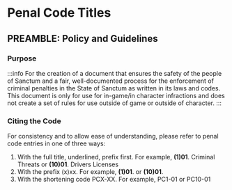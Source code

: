 # Penal Code Titles

## PREAMBLE: Policy and Guidelines

### Purpose

:::info
For the creation of a document that ensures the safety of the people of Sanctum and a fair, well-documented process for the enforcement of criminal penalties in the State of Sanctum as written in its laws and codes. This document is only for use for in-game/in character infractions and does not create a set of rules for use outside of game or outside of character.
:::

### Citing the Code

For consistency and to allow ease of understanding, please refer to penal code entries in one of three ways:

1. With the full title, underlined, prefix first. For example, ****(1)01****. Criminal Threats or ****(10)01****. Drivers Licenses
2. With the prefix (x)xx. For example, ****(1)01****. or ****(10)01****.
3. With the shortening code PCX-XX. For example, PC1-01 or PC10-01